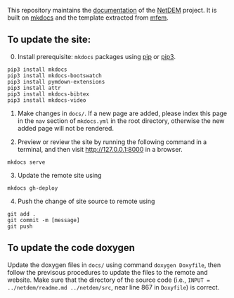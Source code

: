 This repository maintains the [documentation](https://net-dem.github.io/netdem_docs/) of the [NetDEM](https://github.com/net-dem/netdem) project. It is built on [mkdocs](https://www.mkdocs.org/) and the template extracted from [mfem](https://mfem.org/).

## To update the site:

0. Install prerequisite: ``mkdocs`` packages using [pip](https://pip.pypa.io/en/stable/installing/) or [pip3](https://pip.pypa.io/en/stable/installing/).
  
  ```
pip3 install mkdocs
pip3 install mkdocs-bootswatch
pip3 install pymdown-extensions
pip3 install attr
pip3 install mkdocs-bibtex
pip3 install mkdocs-video
```
          
1. Make changes in ``docs/``. If a new page are added, please index this page in the ``nav`` section of ``mkdocs.yml`` in the root directory, otherwise the new added page will not be rendered.

2. Preview or review the site by running the following command in a terminal, and then visit http://127.0.0.1:8000 in a browser.
      
```
mkdocs serve
```
      
3. Update the remote site using

```
mkdocs gh-deploy
```

4. Push the change of site source to remote using 

```
git add .
git commit -m [message]
git push
```

## To update the code doxygen

Update the doxygen files in ``docs/`` using command ``doxygen Doxyfile``, then follow the previsous procedures to update the files to the remote and website. Make sure that the directory of the source code (i.e., ``INPUT = ../netdem/readme.md ../netdem/src``, near line 867 in ``Doxyfile``) is correct.
